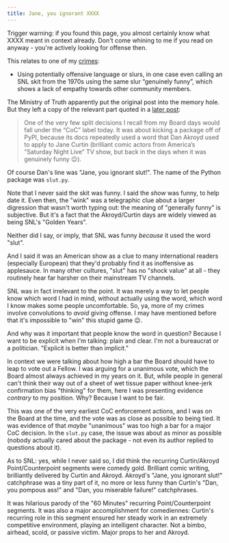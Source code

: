 ```yaml
---
title: Jane, you ignorant XXXX
---
```


Trigger warning: if you found this page, you almost certainly know what XXXX meant in context
already. Don't come whining to me if you read on anyway - you're actively looking for offense then.

This relates to one of my [crimes](crimes):

- Using potentially offensive language or slurs, in one case even calling an SNL skit from
the 1970s using the same slur “genuinely funny”, which shows a lack of empathy towards
other community members.

The Ministry of Truth apparently put the original post into the memory hole. But they left a copy
of the relevant part quoted in a 
[later post](https://discuss.python.org/t/for-your-consideration-proposed-bylaws-changes-to-improve-our-membership-experience/55696/150):

> One of the very few split decisions I recall from my Board days would fall under
>  the “CoC” label today. It was about kicking a package off of PyPI, because its docs
>  repeatedly used a word that Dan Akroyd used to apply to Jane Curtin (brilliant comic
>  actors from America’s “Saturday Night Live” TV show, but back in the days when it was genuinely funny :wink:).

Of course Dan's line was "Jane, you ignorant slut!". The name of the Python package was `slut.py`.

Note that I never said the skit was funny. I said the _show_ was funny, to help date it.
Even then, the "wink" was a telegraphic clue about a larger digression that wasn't worth
typing out: the meaning of "generally funny" is subjective. But it's a fact that the
Akroyd/Curtin days are widely viewed as being SNL's "Golden Years".

Neither did I say, or imply, that SNL was funny _because_ it used the word "slut".

And I said it was an American show as a clue to many international readers (especially European) that
they'd probably find it as inoffensive as applesauce. In many other cultures, "slut" has no "shock value"
at all - they routinely hear far harsher on their mainstream TV channels.

SNL was in fact irrelevant to the point. It was merely a way to let people know which word I had in 
mind, without actually using the word, which word I know makes some people uncomfortable. So, ya, more
of my crimes involve convolutions to _avoid_ giving offense. I may have mentioned before that
it's impossible to "win" this stupid game :wink:.

And why was it important that people know the word in question? Because I want to be explicit when
I'm talking: plain and clear. I'm not a bureaucrat or a politician. "Explicit is better than implicit."

In context we were talking about how high a bar the Board should have to leap to vote out a Fellow. I
was arguing for a unanimous vote, which the Board almost always achieved in my years on it. But, while
people in general can't think their way out of a sheet of wet tissue paper without knee-jerk
confirmation bias "thinking" for them, here I was presenting evidence _contrary_ to my position. Why?
Because I want to be fair.

This was one of the very earliest CoC enforcement actions, and I was on the Board at the time,
and the vote was as close as possible to being tied. It was evidence of that _maybe_ "unanimous"
was too high a bar for a major CoC decision. In the `slut.py` case, the issue was about as
minor as possible (nobody actually cared about the package - not even its author replied to
questions about it).

As to SNL: yes, while I never said so, I did think the recurring Curtin/Akroyd Point/Counterpoint
segments were comedy gold. Brilliant comic writing, brilliantly delivered by Curtin and Akroyd.
Akroyd's "Jane, you ignorant slut!" catchphrase was a tiny part of it, no more or less funny than
Curtin's "Dan, you pompous ass!" and "Dan, you miserable failure!" catchphrases.

It was hilarious parody of the "60 Minutes" recurring Point/Counterpoint segments. It was also
a major accomplishment for comediennes: Curtin's recurring role in this segment ensured her
steady work in an extremely competitive environment, playing an intelligent character. Not a
bimbo, airhead, scold, or passive victim. Major props to her and Akroyd.
